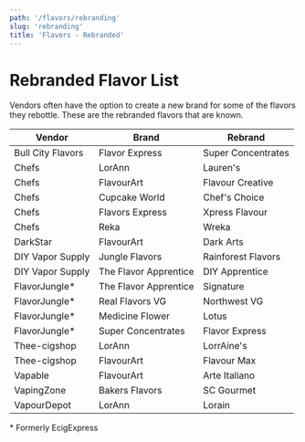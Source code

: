 ```yaml
---
path: '/flavors/rebranding'
slug: 'rebranding'
title: 'Flavors - Rebranded'
---
```


# Rebranded Flavor List

Vendors often have the option to create a new brand for some of the flavors they rebottle. These are the rebranded flavors that are known.

| Vendor            | Brand                 | Rebrand            |
| ----------------- | --------------------- | ------------------ |
| Bull City Flavors | Flavor Express        | Super Concentrates |
| Chefs             | LorAnn                | Lauren's           |
| Chefs             | FlavourArt            | Flavour Creative   |
| Chefs             | Cupcake World         | Chef's Choice      |
| Chefs             | Flavors Express       | Xpress Flavour     |
| Chefs             | Reka                  | Wreka              |
| DarkStar          | FlavourArt            | Dark Arts          |
| DIY Vapor Supply  | Jungle Flavors        | Rainforest Flavors |
| DIY Vapor Supply  | The Flavor Apprentice | DIY Apprentice     |
| FlavorJungle\*    | The Flavor Apprentice | Signature          |
| FlavorJungle\*    | Real Flavors VG       | Northwest VG       |
| FlavorJungle\*    | Medicine Flower       | Lotus              |
| FlavorJungle\*    | Super Concentrates    | Flavor Express     |
| Thee-cigshop      | LorAnn                | LorrAine's         |
| Thee-cigshop      | FlavourArt            | Flavour Max        |
| Vapable           | FlavourArt            | Arte Italiano      |
| VapingZone        | Bakers Flavors        | SC Gourmet         |
| VapourDepot       | LorAnn                | Lorain             |

\* Formerly EcigExpress
